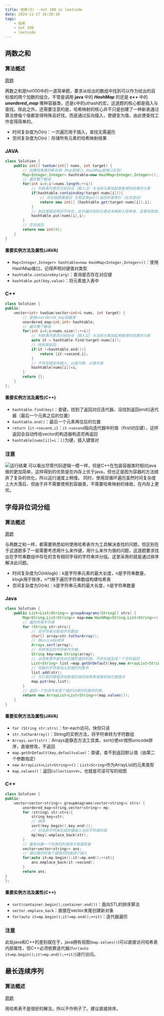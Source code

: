 ```yaml
---
title: 哈希(3) --hot 100 in leetcode
date: 2024-11-17 16:20:10
tags:
    - 哈希
    - hot 100
    - leetcode
---
```


<script type="text/javascript"
src="http://cdn.mathjax.org/mathjax/latest/MathJax.js?config=TeX-AMS-MML_HTMLorMML">
</script>

## 两数之和 
### 算法概述
[原题](https://leetcode.cn/problems/two-sum/?envType=study-plan-v2&envId=top-100-liked)

两数之和是hot100中的一道简单题，要求从给出的数组中找到可以作为给出的目标值的两个加数的组合。不管是调用 **java** 中的 ***HashMap*** 的还是 **c++** 中的 ***unordered_map*** 哪种容器类，还是c中的uthash的宏，这道题的核心都是插入与查找。除此之外，还需要注意的是，哈希映射的核心并不只是创建了一种新表通过算法使每个值都变得特殊且好找，而是通过反向插入，使键变为值，由此使查找工作变得简单的。
- 时间复杂度为O(n)：一次遍历用于插入，查找无需遍历
- 空间复杂度为O(n)：存储所有元素的哈希映射结果

### JAVA
```java
class Solution {
    public int[] twoSum(int[] nums, int target) {
        // 创建哈希表的新实例（Map是接口，HashMap是接口实现）
        Map<Integer,Integer> hashtable=new HashMap<Integer,Integer>();
        // 遍历整个数组
        for(int i=0;i!=nums.length;++i){
            // 判断表内是否已经存在（插入过）与当前元素加起来能得到结果的元素
            if(hashtable.containsKey(target-nums[i])){
                // 存在就直接返回 注意这里get()返回的是索引（反向查找）
                return new int[] {hashtable.get(target-nums[i]),i};
            }
            // 到这里就说明还不存在，此时遍历到的元素还未映射入哈希表，这里将其放入表中
            hashtable.put(nums[i],i);
        }
        // 空白返回
        return new int[0];
    }
}
```

#### 重要实例方法及属性(JAVA)
- `Map<Integer,Integer> hashtable=new HashMap<Integer,Integer>()`：使用HashMap接口，记得声明对键值对类型
- `hashtable.containsKey(arg)`：查询是否存在对应键
- `hashtable.put(key,value)`：将元素放入表中

### C++
```c++
class Solution {
public:
    vector<int> twoSum(vector<int>& nums, int target) {
        // 使用unordered_map容器类
        unordered_map<int,int> hashtable;
        // 遍历整个数组
        for(int i=0;i<nums.size();++i){
            // 判断表内是否已经存在（插入过）与当前元素加起来能得到结果的元素
            auto it = hashtable.find(target-nums[i]);
            // 找到就返回
            if(it !=hashtable.end()){
                return {it->second,i};
            }
            // 不存在就反向插入，以值为键，以键为值
            hashtable[nums[i]]=i;
        }
        return {};
    }
};
```

#### 重要实例方法及属性(C++)
- `hashtable.find(key)`：查键，找到了返回对应迭代器，没找到返回end()迭代器（最后一个元素之后的位置）
- `hashtable.end()`：最后一个元素再往后的位置
- `return {it->second,i}`：`it->second`指向迭代器中的值（first对应键），这样返回会自动传给vector的构造器构造完再返回
- `hashtable[nums[i]]=i`：`[]`为键，插入键值对

### 注意
![运行结果](/images/两数之和运行结果.png)
可以看出尽管代码逻辑一模一样，但是C++在包装容器类时相对java做的更加简单，这样得到的优势是在内存上优于java，但也正是因为容器的方法摈弃了复杂的优化，所以运行速度上稍慢。
同时，使用双循环遍历虽然时间复杂度上大大落后，但由于并不需要使用到容器类，不需要哈希映射的缘故，在内存上更优。

## 字母异位词分组
### 算法概述
[原题](https://leetcode.cn/problems/group-anagrams/?envType=study-plan-v2&envId=top-100-liked)

与两数之和一样，都需要熟悉如何使用哈希表作为工具解决查找的问题，但区别在于这道题多了一层需要考虑用什么来作键，用什么来作为值的问题，这道题要求找出在字符串数组中存在的含有相同字母的字符串并分组。这里采用的就是通过排序解决此问题。

- 时间复杂度为O(nklogk)：k是字符串元素的最大长度，n是字符串数量，klogk用于排序，n*1用于遍历字符串数组构建哈希表
- 空间复杂度为O(nk)：k是字符串元素的最大长度，n是字符串数量

### Java
```java
class Solution {
    public List<List<String>> groupAnagrams(String[] strs) {
        Map<String,List<String>> map=new HashMap<String,List<String>>();
        // 遍历所有字符串
        for (String str:strs){
            // 将字符串分割成字符数组
            char[] array=str.toCharArray();
            // 按unicode排序
            Arrays.sort(array);
            // 将排序后的字符串作为键，
            String key=new String(array);
            // 从哈希表中查找对应键的值的列表，不存在就生成一个空的返回
            List<String> list =map.getOrDefault(key,new ArrayList<String>());
            // 将新的字符串加入到值的列表中
            list.add(str);
            // 为已有的键值添加新值后放回哈希表或者初始化键值对
            map.put(key,list);
        }
        // 返回一个包含所有各个值的分类的列表的列表，
        return new ArrayList<List<String>>(map.values());
    }
}
```
#### 重要实例方法及属性(JAVA)
- `for (String str:strs)`：for-each访问，快但只读
- `str.toCharArray()`：String的实例方法，将字符串转为字符数组
- `Arrays.sort(str)`：Arrays是静态方法工具类，sort()使str按照unicode排序，直接修改，不返回
- `map.getOrDefault(key,defaultvalue)`：查键，查不到返回默认值（由第二个参数指定）
- `new ArrayList<List<String>>()`：`List<String>`作为ArrayList的元素类型
- `map.values()`：返回`Collection<V>`，也就是可读可写的视图

### C++
```c++
class Solution {
public:
    vector<vector<string>> groupAnagrams(vector<string>& strs) {
        unordered_map<string,vector<string>> mp;
        for (string& str:strs){
            string key=str;
            // 排序
            sort(key.begin(),key.end());
            // 对当前字符串生成的键插入当前字符串的值
            mp[key].emplace_back(str);
        }
        // 重新创建一个列表的列表用于放置答案
        vector<vector<string>> ans;
        // 通过循环将每个键值对的值逐个插入
        for(auto it=mp.begin();it!=mp.end();++it){
            ans.emplace_back(it->second);
        }
        return ans;
}
};
```

#### 重要实例方法及属性(C++)
- `sort(container.begin(),container.end())`：面向STL的排序算法
- `vector.emplace_back`：直接在vector末尾创建新对象
- `for(auto it=mp.begin();it!=mp.end();++it)`：迭代器遍历

### 注意
此处java和C++的差别就在于，java拥有视图(`map.values()`)可以直接访问哈希表内部属性，但C++必须依靠迭代器(`for(auto it=mp.begin();it!=mp.end();++it)`)进行访问。

## 最长连续序列
### 算法概述
[原题](https://leetcode.cn/problems/longest-consecutive-sequence/?envType=study-plan-v2&envId=top-100-liked)

用哈希表不是很好的解法，所以不作例子了。建议直接排序。